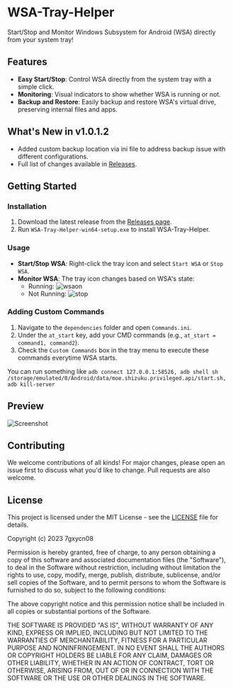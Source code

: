 # WSA-Tray-Helper

Start/Stop and Monitor Windows Subsystem for Android (WSA) directly from your system tray!

## Features

- **Easy Start/Stop**: Control WSA directly from the system tray with a simple click.
- **Monitoring**: Visual indicators to show whether WSA is running or not.
- **Backup and Restore**: Easily backup and restore WSA's virtual drive, preserving internal files and apps.

## What's New in v1.0.1.2

- Added custom backup location via ini file to address backup issue with different configurations.
- Full list of changes available in [Releases](https://github.com/7gxycn08/WSA-Tray-Helper/releases/tag/v1.0.1.2).

## Getting Started

### Installation

1. Download the latest release from the [Releases page](https://github.com/7gxycn08/WSA-Tray-Helper/releases).
2. Run `WSA-Tray-Helper-win64-setup.exe` to install WSA-Tray-Helper.

### Usage

- **Start/Stop WSA**: Right-click the tray icon and select `Start WSA` or `Stop WSA`.
- **Monitor WSA**: The tray icon changes based on WSA's state:
  - Running: ![wsaon](https://github.com/7gxycn08/WSA-Tray-Helper/assets/121936658/36ecc638-4fc4-4327-b458-91caa27ebd4c)
  - Not Running: ![stop](https://github.com/7gxycn08/WSA-Tray-Helper/assets/121936658/6fe31d62-831a-425e-85ab-518bfb40789e)

### Adding Custom Commands

1. Navigate to the `dependencies` folder and open `Commands.ini`.
2. Under the `at_start` key, add your CMD commands (e.g., `at_start = command1, command2`).
3. Check the `Custom Commands` box in the tray menu to execute these commands everytime WSA starts.

You can run something like `adb connect 127.0.0.1:58526, adb shell sh /storage/emulated/0/Android/data/moe.shizuku.privileged.api/start.sh, adb kill-server`

## Preview

![Screenshot](https://github.com/7gxycn08/WSA-Tray-Helper/assets/121936658/407b6036-5cb5-4b1f-9737-f69b2324f29d)

## Contributing

We welcome contributions of all kinds! For major changes, please open an issue first to discuss what you'd like to change. Pull requests are also welcome.

## License

This project is licensed under the MIT License - see the [LICENSE](LICENSE) file for details.

Copyright (c) 2023 7gxycn08

Permission is hereby granted, free of charge, to any person obtaining a copy of this software and associated documentation files (the "Software"), to deal in the Software without restriction, including without limitation the rights to use, copy, modify, merge, publish, distribute, sublicense, and/or sell copies of the Software, and to permit persons to whom the Software is furnished to do so, subject to the following conditions:

The above copyright notice and this permission notice shall be included in all copies or substantial portions of the Software.

THE SOFTWARE IS PROVIDED "AS IS", WITHOUT WARRANTY OF ANY KIND, EXPRESS OR IMPLIED, INCLUDING BUT NOT LIMITED TO THE WARRANTIES OF MERCHANTABILITY, FITNESS FOR A PARTICULAR PURPOSE AND NONINFRINGEMENT. IN NO EVENT SHALL THE AUTHORS OR COPYRIGHT HOLDERS BE LIABLE FOR ANY CLAIM, DAMAGES OR OTHER LIABILITY, WHETHER IN AN ACTION OF CONTRACT, TORT OR OTHERWISE, ARISING FROM, OUT OF OR IN CONNECTION WITH THE SOFTWARE OR THE USE OR OTHER DEALINGS IN THE SOFTWARE.
